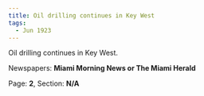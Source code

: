 ```yaml
---  
title: Oil drilling continues in Key West  
tags:  
  - Jun 1923  
---  
```

  
Oil drilling continues in Key West.  
  
Newspapers: **Miami Morning News or The Miami Herald**  
  
Page: **2**, Section: **N/A** 
